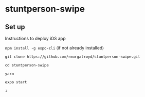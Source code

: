 # stuntperson-swipe

## Set up

Instructions to deploy iOS app

`npm install -g expo-cli` (if not already installed)

`git clone https://github.com/rmurgatroyd/stuntperson-swipe.git`

`cd stuntperson-swipe`

`yarn`

`expo start`

`i`

